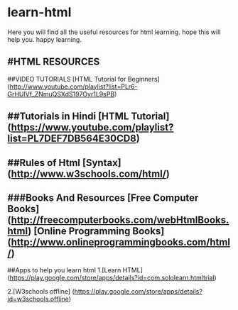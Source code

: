 # learn-html
Here you will find all the useful resources for html learning. hope this will help you. happy learning.

#HTML RESOURCES
----
##VIDEO TUTORIALS
[HTML Tutorial for Beginners] 
(http://www.youtube.com/playlist?list=PLr6-GrHUlVf_ZNmuQSXdS197Oyr1L9sPB)

##Tutorials in Hindi
[HTML Tutorial] 
(https://www.youtube.com/playlist?list=PL7DEF7DB564E30CD8)
----
##Rules of Html
[Syntax] 
(http://www.w3schools.com/html/)
----
###Books And Resources
[Free Computer Books] (http://freecomputerbooks.com/webHtmlBooks.html)
[Online Programming Books] (http://www.onlineprogrammingbooks.com/html/)
----
##Apps to help you learn html
1.[Learn HTML] (https://play.google.com/store/apps/details?id=com.sololearn.htmltrial)
           
2.[W3schools offline] (https://play.google.com/store/apps/details?id=w3schools.offline)
